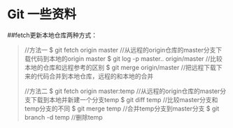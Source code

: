 # Git 一些资料


##fetch更新本地仓库两种方式：

>//方法一
>$ git fetch origin master             //从远程的origin仓库的master分支下载代码到本地的origin master
>$ git log -p master.. origin/master   //比较本地的仓库和远程参考的区别
>$ git merge origin/master             //把远程下载下来的代码合并到本地仓库，远程的和本地的合并
>
>//方法二
>$ git fetch origin master:temp //从远程的origin仓库的master分支下载到本地并新建一个分支temp
>$ git diff temp                //比较master分支和temp分支的不同
>$ git merge temp               //合并temp分支到master分支
>$ git branch -d temp           //删除temp